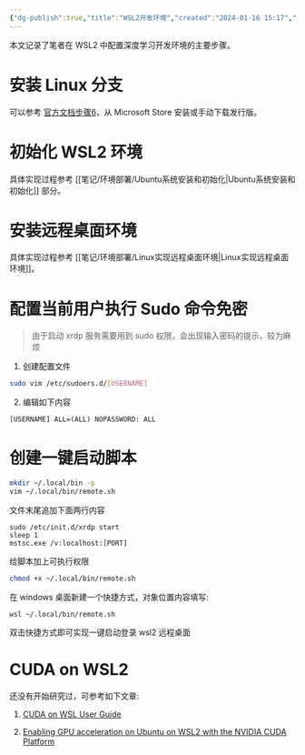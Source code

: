 ```yaml
---
{"dg-publish":true,"title":"WSL2开发环境","created":"2024-01-16 15:17","updated":"2024-01-29 15:00","tags":["ubuntu","cuda"],"dg-path":"算法开发/WSL2开发环境.md","permalink":"/算法开发/WSL2开发环境/","dgPassFrontmatter":true,"noteIcon":""}
---
```



本文记录了笔者在 WSL2 中配置深度学习开发环境的主要步骤。

# 安装 Linux 分支

可以参考 [官方文档步骤6](https://learn.microsoft.com/zh-cn/windows/wsl/install-manual#step-6---install-your-linux-distribution-of-choice)，从 Microsoft Store 安装或手动下载发行版。

# 初始化 WSL2 环境

具体实现过程参考 [[笔记/环境部署/Ubuntu系统安装和初始化\|Ubuntu系统安装和初始化]] 部分。

# 安装远程桌面环境

具体实现过程参考 [[笔记/环境部署/Linux实现远程桌面环境\|Linux实现远程桌面环境]]。

# 配置当前用户执行 Sudo 命令免密

> 由于启动 xrdp 服务需要用到 sudo 权限，会出现输入密码的提示，较为麻烦

1. 创建配置文件

  ```bash
  sudo vim /etc/sudoers.d/[USERNAME]
  ```

2. 编辑如下内容

  ```
  [USERNAME] ALL=(ALL) NOPASSWORD: ALL
  ```

# 创建一键启动脚本

```bash
mkdir ~/.local/bin -p
vim ~/.local/bin/remote.sh
```

文件末尾追加下面两行内容

```
sudo /etc/init.d/xrdp start
sleep 1
mstsc.exe /v:localhost:[PORT]
```

给脚本加上可执行权限

```bash
chmod +x ~/.local/bin/remote.sh
```

在 windows 桌面新建一个快捷方式，对象位置内容填写:

```
wsl ~/.local/bin/remote.sh
```

双击快捷方式即可实现一键启动登录 wsl2 远程桌面

# CUDA on WSL2

还没有开始研究过，可参考如下文章:

1. [CUDA on WSL User Guide](https://docs.nvidia.com/cuda/wsl-user-guide/index.html#getting-started-with-cuda-on-wsl)

2. [Enabling GPU acceleration on Ubuntu on WSL2 with the NVIDIA CUDA Platform](https://ubuntu.com/tutorials/enabling-gpu-acceleration-on-ubuntu-on-wsl2-with-the-nvidia-cuda-platform#3-install-nvidia-cuda-on-ubuntu)